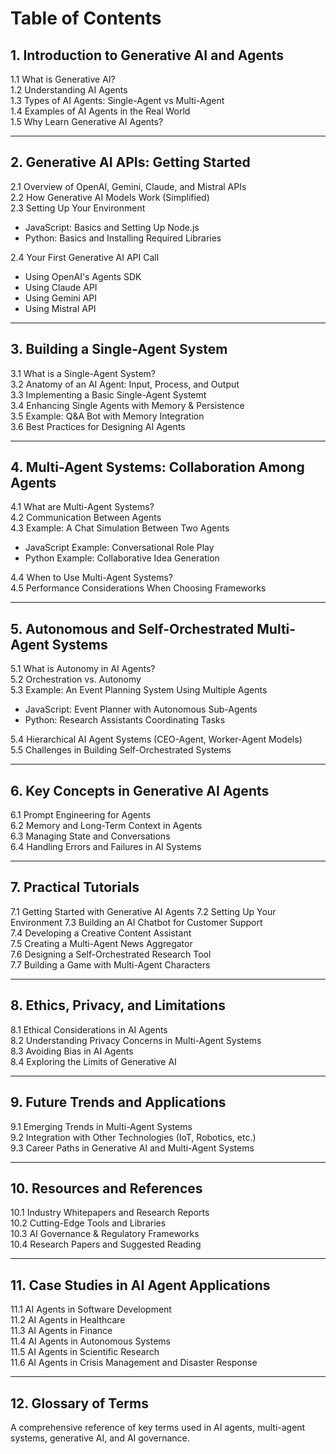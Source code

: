 # Table of Contents

## **1. Introduction to Generative AI and Agents**
1.1 What is Generative AI?  
1.2 Understanding AI Agents  
1.3 Types of AI Agents: Single-Agent vs Multi-Agent  
1.4 Examples of AI Agents in the Real World  
1.5 Why Learn Generative AI Agents?  

---

## **2. Generative AI APIs: Getting Started**
2.1 Overview of OpenAI, Gemini, Claude, and Mistral APIs  
2.2 How Generative AI Models Work (Simplified)  
2.3 Setting Up Your Environment  
   - JavaScript: Basics and Setting Up Node.js  
   - Python: Basics and Installing Required Libraries  

2.4 Your First Generative AI API Call  
   - Using OpenAI's Agents SDK  
   - Using Claude API  
   - Using Gemini API  
   - Using Mistral API  

---

## **3. Building a Single-Agent System**
3.1 What is a Single-Agent System?  
3.2 Anatomy of an AI Agent: Input, Process, and Output  
3.3 Implementing a Basic Single-Agent Systemt  
3.4 Enhancing Single Agents with Memory & Persistence  
3.5 Example: Q&A Bot with Memory Integration  
3.6 Best Practices for Designing AI Agents  

---

## **4. Multi-Agent Systems: Collaboration Among Agents**
4.1 What are Multi-Agent Systems?  
4.2 Communication Between Agents  
4.3 Example: A Chat Simulation Between Two Agents  
   - JavaScript Example: Conversational Role Play  
   - Python Example: Collaborative Idea Generation

4.4 When to Use Multi-Agent Systems?  
4.5 Performance Considerations When Choosing Frameworks

---

## **5. Autonomous and Self-Orchestrated Multi-Agent Systems**
5.1 What is Autonomy in AI Agents?  
5.2 Orchestration vs. Autonomy  
5.3 Example: An Event Planning System Using Multiple Agents  
   - JavaScript: Event Planner with Autonomous Sub-Agents  
   - Python: Research Assistants Coordinating Tasks 
    
5.4 Hierarchical AI Agent Systems (CEO-Agent, Worker-Agent Models)  
5.5 Challenges in Building Self-Orchestrated Systems  

---

## **6. Key Concepts in Generative AI Agents**
6.1 Prompt Engineering for Agents  
6.2 Memory and Long-Term Context in Agents  
6.3 Managing State and Conversations  
6.4 Handling Errors and Failures in AI Systems  

---

## **7. Practical Tutorials**
7.1 Getting Started with Generative AI Agents
7.2 Setting Up Your Environment
7.3 Building an AI Chatbot for Customer Support  
7.4 Developing a Creative Content Assistant  
7.5 Creating a Multi-Agent News Aggregator  
7.6 Designing a Self-Orchestrated Research Tool  
7.7 Building a Game with Multi-Agent Characters  

---

## **8. Ethics, Privacy, and Limitations**
8.1 Ethical Considerations in AI Agents  
8.2 Understanding Privacy Concerns in Multi-Agent Systems  
8.3 Avoiding Bias in AI Agents  
8.4 Exploring the Limits of Generative AI   

---

## **9. Future Trends and Applications**
9.1 Emerging Trends in Multi-Agent Systems  
9.2 Integration with Other Technologies (IoT, Robotics, etc.)  
9.3 Career Paths in Generative AI and Multi-Agent Systems  

---

## **10. Resources and References**
10.1 Industry Whitepapers and Research Reports  
10.2 Cutting-Edge Tools and Libraries  
10.3 AI Governance & Regulatory Frameworks  
10.4 Research Papers and Suggested Reading  

---

## **11. Case Studies in AI Agent Applications**
11.1 AI Agents in Software Development  
11.2 AI Agents in Healthcare  
11.3 AI Agents in Finance  
11.4 AI Agents in Autonomous Systems  
11.5 AI Agents in Scientific Research  
11.6 AI Agents in Crisis Management and Disaster Response  

---

## **12. Glossary of Terms**
A comprehensive reference of key terms used in AI agents, multi-agent systems, generative AI, and AI governance.
